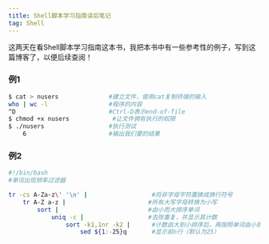 ```yaml
---
title: Shell脚本学习指南读后笔记
tag: Shell
---
```


这两天在看Shell脚本学习指南这本书，我把本书中有一些参考性的例子，写到这篇博客了，以便后续查阅！

<!--more-->

### 例1

```bash
$ cat > nusers				#建立文件，使用cat复制终端的输入
who | wc -l					#程序的内容
^D						    #Ctrl-D表示end-of-file
$ chmod +x nusers			 #让文件拥有执行的权限
$ ./nusers					#执行测试
	6					    #输出我们要的结果
```

### 例2

```bash
#!/bin/bash
#单词出现频率过滤器

tr -cs A-Za-z\' '\n' |					#将非字母字符置换成换行符号
	tr A-Z a-z |					   #所有大写字母转换为小写
		sort |						   #由小而大排序单词
			uniq -c |				   #去除重复，并显示其计数
				sort -k1,1nr -k2 |		#计数由大到小排序后，再按照单词由小到大排序
					sed ${1:-25}q		#显示前n行（默认为25）  
```







